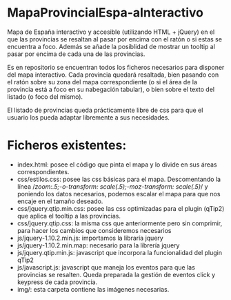MapaProvincialEspa-aInteractivo
===============================

Mapa de España interactivo y accesible (utilizando HTML + jQuery) en el que las provincias se resaltan al pasar por encima con el ratón o si estas se encuentra a foco.
Además se añade la posiblidad de mostrar un tooltip al pasar por encima de cada una de las provincias.

Es en repositorio se encuentran todos los ficheros necesarios para disponer del mapa interactivo.
Cada provincia quedará resaltada, bien pasando con el ratón sobre su zona del mapa correspondiente 
(o si el área de la provincia está a foco en su nabegación tabular), o bien sobre el texto del listado (o foco del mismo).

El listado de provincias queda prácticamente libre de css para que el usuario los pueda adaptar libremente a sus necesidades.

Ficheros existentes:
====================

* index.html: posee el código que pinta el mapa y lo divide en sus áreas correspondientes.
* css/estilos.css: posee las css básicas para el mapa. Descomentando la línea /*zoom:.5;-o-transform: scale(.5);-moz-transform: scale(.5)*/ y poniendo los datos necesarios, podemos escalar el mapa para que nos encaje en el tamaño deseado.
* css/jquery.qtip.min.css: posee las css optimizadas para el plugin (qTip2) que aplica el tooltip a las provincias.
* css/jquery.qtip.css: la misma css que anteriormente pero sin comprimir, para hacer los cambios que consideremos necesarios
* js/jquery-1.10.2.min.js: importamos la libraría jquery
* js/jquery-1.10.2.min.map: necesario para la librería jquery
* js/jquery.qtip.min.js: javascript que incorpora la funcionalidad del plugin qTip2
* js/javascript.js: javascript que maneja los eventos para que las provincias se resalten. Queda preparada la gestión de eventos click y keypress de cada provincia.
* img/: esta carpeta contiene las imágenes necesarias.

